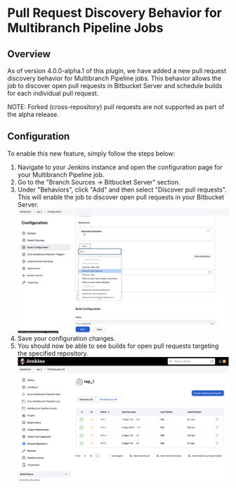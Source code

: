 # Pull Request Discovery Behavior for Multibranch Pipeline Jobs

## Overview

As of version 4.0.0-alpha.1 of this plugin, we have added a new pull request discovery behavior for Multibranch Pipeline jobs. This behavior allows the job to discover open pull requests in Bitbucket Server and schedule builds for each individual pull request.

NOTE: Forked (cross-repository) pull requests are not supported as part of the alpha release.

## Configuration

To enable this new feature, simply follow the steps below:

1. Navigate to your Jenkins instance and open the configuration page for your Multibranch Pipeline job.
2. Go to the "Branch Sources -> Bitbucket Server" section.
3. Under "Behaviors", click "Add" and then select "Discover pull requests". This will enable the job to discover open pull requests in your Bitbucket Server.
   ![Discover pull requests](./add-discover-prs.png)
4. Save your configuration changes.
5. You should now be able to see builds for open pull requests targeting the specified repository.
   ![Pull requests tab](./pr-tab.png)

